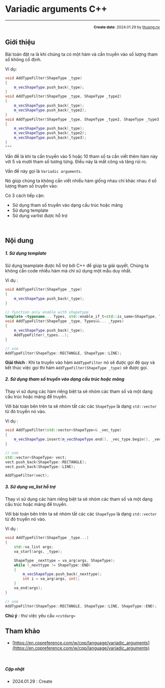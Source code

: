 #  Variadic arguments C++
---
<p style="text-align: right; font-size:12px;">
<b>Create date</b>: 2024.01.29 by <a href="#">thuong.nv</a>
</p>

## Giới thiệu 

Bài toán đặt ra là khi chúng ta có một hàm và cần truyền vào số lượng tham số không cố định.

Ví dụ:
```Cpp
void AddTypeFilter(ShapeType _type)
{
	m_vecShapeType.push_back(_type);
}
void AddTypeFilter(ShapeType _type, ShapeType _type2)
{
	m_vecShapeType.push_back(_type);
	m_vecShapeType.push_back(_type2);
}
void AddTypeFilter(ShapeType _type, ShapeType _type2, ShapeType _type3)
{
	m_vecShapeType.push_back(_type);
	m_vecShapeType.push_back(_type2);
	m_vecShapeType.push_back(_type3);
}
***
```
Vấn đề là khi ta cần truyền vào 5 hoặc 10 tham số ta cần viết thêm hàm này với 5 và mười tham số tương tứng. Điều này là mất công và tăng rủi ro.

Vấn đề này gọi là `Variadic arguments`.

Nó giúp chúng ta không cần viết nhiều hàm giống nhau chỉ khác nhau ở số lượng tham số truyền vào:

Có 3 cách tiếp cận:
* Sử dụng tham số truyền vào dạng cấu trúc hoặc mảng
* Sử dụng template 
* Sử dụng varlist được hỗ trợ


</br><!--Section-->

## Nội dung

##### 1. Sử dụng template

Sử dụng teamplate được hỗ trợ bởi C++ để giúp ta giải quyết. Chúng ta không cần code nhiều hàm mà chỉ sử dụng một mẫu duy nhất.

Ví dụ :

``` cpp
void AddTypeFilter(ShapeType _type)
{
	m_vecShapeType.push_back(_type);
}

// function only enable with shapetype
template <typename... Types, std::enable_if_t<std::is_same<ShapeType, Types...>::value>* = nullptr>
void AddTypeFilter(ShapeType _type, Types&&... _types)
{
	m_vecShapeType.push_back(_type);
	AddTypeFilter(_types...);
}

// use 
AddTypeFilter(ShapeType::RECTANGLE, ShapeType::LINE);
```

**Giải thích** : Khi ta truyền vào hàm ```AddTypeFilter``` nó sẽ được gọi đệ quy và kết thúc việc gọi thì hàm ```AddTypeFilter(ShapeType _type)``` sẽ được gọi.

##### 2. Sử dụng tham số truyền vào dạng cấu trúc hoặc mảng

Thay vì sử dụng các hàm riêng biệt ta sẽ nhóm các tham số và một dạng cấu trúc hoặc mảng để truyền.

Với bài toán bên trên ta sẽ nhóm tất các các `ShapeType` là dạng `std::vector` từ đó truyền nó vào. 

Ví dụ :

``` cpp
void AddTypeFilter(std::vector<ShapeType>& _vec_type)
{
	m_vecShapeType.insert(m_vecShapeType.end(), _vec_type.begin(), _vec_type.end());
}

// use 
std::vector<ShapeType> vect;
vect.push_back(ShapeType::RECTANGLE);
vect.push_back(ShapeType::LINE);

AddTypeFilter(vect);
```

##### 3. Sử dụng va_list hỗ trợ

Thay vì sử dụng các hàm riêng biệt ta sẽ nhóm các tham số và một dạng cấu trúc hoặc mảng để truyền.

Với bài toán bên trên ta sẽ nhóm tất các các `ShapeType` là dạng `std::vector` từ đó truyền nó vào. 

Ví dụ :

``` cpp
void AddTypeFilter(ShapeType _type...)
{
	std::va_list args;
	va_start(args, _type);

	ShapeType _nexttype = va_arg(args, ShapeType);
	while (_nexttype != ShapeType::END)
	{
		m_vecShapeType.push_back(_nexttype);
		int i = va_arg(args, int);
	}
	va_end(args);
}

// use 
AddTypeFilter(ShapeType::RECTANGLE, ShapeType::LINE, ShapeType::END);
```
**Chú ý** : thư việc yêu cầu `<cstdarg>`

## Tham khảo
* [https://en.cppreference.com/w/cpp/language/variadic_arguments](https://en.cppreference.com/w/cpp/language/variadic_arguments)

</br><!--Section-->

##### Cập nhật

- 2024.01.29 : Create

